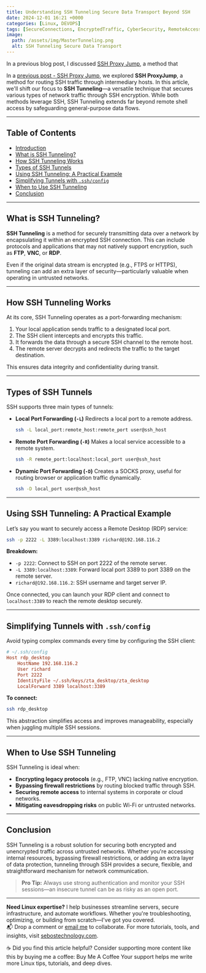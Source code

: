 ```yaml
---
title: Understanding SSH Tunneling Secure Data Transport Beyond SSH
date: 2024-12-01 16:21 +0000
categories: [Linux, DEVOPS]
tags: [SecureConnections, EncryptedTraffic, CyberSecurity, RemoteAccess]
image:
  path: /assets/img/MasterTunneling.png
  alt: SSH Tunneling Secure Data Transport
---
```

In a previous blog post, I discussed [SSH Proxy Jump](https://richard-sebos.github.io/sebostechnology/posts/SSH-Through-Firewall/), a method that 

In a [previous post - SSH Proxy Jump](https://richard-sebos.github.io/sebostechnology/posts/SSH-Through-Firewall/), we explored **SSH ProxyJump**, a method for routing SSH traffic through intermediary hosts. In this article, we'll shift our focus to **SSH Tunneling**—a versatile technique that secures various types of network traffic through SSH encryption. While both methods leverage SSH, SSH Tunneling extends far beyond remote shell access by safeguarding general-purpose data flows.

---

## Table of Contents

* [Introduction](#introduction)
* [What is SSH Tunneling?](#what-is-ssh-tunneling)
* [How SSH Tunneling Works](#how-ssh-tunneling-works)
* [Types of SSH Tunnels](#types-of-ssh-tunnels)
* [Using SSH Tunneling: A Practical Example](#using-ssh-tunneling-a-practical-example)
* [Simplifying Tunnels with `.ssh/config`](#simplifying-tunnels-with-sshconfig)
* [When to Use SSH Tunneling](#when-to-use-ssh-tunneling)
* [Conclusion](#conclusion)

---

## What is SSH Tunneling?

**SSH Tunneling** is a method for securely transmitting data over a network by encapsulating it within an encrypted SSH connection. This can include protocols and applications that may not natively support encryption, such as **FTP**, **VNC**, or **RDP**.

Even if the original data stream is encrypted (e.g., FTPS or HTTPS), tunneling can add an extra layer of security—particularly valuable when operating in untrusted networks.

---

## How SSH Tunneling Works

At its core, SSH Tunneling operates as a port-forwarding mechanism:

1. Your local application sends traffic to a designated local port.
2. The SSH client intercepts and encrypts this traffic.
3. It forwards the data through a secure SSH channel to the remote host.
4. The remote server decrypts and redirects the traffic to the target destination.

This ensures data integrity and confidentiality during transit.

---

## Types of SSH Tunnels

SSH supports three main types of tunnels:

* **Local Port Forwarding (`-L`)**
  Redirects a local port to a remote address.

  ```bash
  ssh -L local_port:remote_host:remote_port user@ssh_host
  ```

* **Remote Port Forwarding (`-R`)**
  Makes a local service accessible to a remote system.

  ```bash
  ssh -R remote_port:localhost:local_port user@ssh_host
  ```

* **Dynamic Port Forwarding (`-D`)**
  Creates a SOCKS proxy, useful for routing browser or application traffic dynamically.

  ```bash
  ssh -D local_port user@ssh_host
  ```

---

## Using SSH Tunneling: A Practical Example

Let’s say you want to securely access a Remote Desktop (RDP) service:

```bash
ssh -p 2222 -L 3389:localhost:3389 richard@192.168.116.2
```

**Breakdown:**

* `-p 2222`: Connect to SSH on port 2222 of the remote server.
* `-L 3389:localhost:3389`: Forward local port 3389 to port 3389 on the remote server.
* `richard@192.168.116.2`: SSH username and target server IP.

Once connected, you can launch your RDP client and connect to `localhost:3389` to reach the remote desktop securely.

---

## Simplifying Tunnels with `.ssh/config`

Avoid typing complex commands every time by configuring the SSH client:

```ini
# ~/.ssh/config
Host rdp_desktop
    HostName 192.168.116.2
    User richard
    Port 2222
    IdentityFile ~/.ssh/keys/zta_desktop/zta_desktop
    LocalForward 3389 localhost:3389
```

**To connect:**

```bash
ssh rdp_desktop
```

This abstraction simplifies access and improves manageability, especially when juggling multiple SSH sessions.

---

## When to Use SSH Tunneling

SSH Tunneling is ideal when:

* **Encrypting legacy protocols** (e.g., FTP, VNC) lacking native encryption.
* **Bypassing firewall restrictions** by routing blocked traffic through SSH.
* **Securing remote access** to internal systems in corporate or cloud networks.
* **Mitigating eavesdropping risks** on public Wi-Fi or untrusted networks.

---

## Conclusion

SSH Tunneling is a robust solution for securing both encrypted and unencrypted traffic across untrusted networks. Whether you're accessing internal resources, bypassing firewall restrictions, or adding an extra layer of data protection, tunneling through SSH provides a secure, flexible, and straightforward mechanism for network communication.

> **Pro Tip:** Always use strong authentication and monitor your SSH sessions—an insecure tunnel can be as risky as an open port.

---
**Need Linux expertise?** I help businesses streamline servers, secure infrastructure, and automate workflows. Whether you're troubleshooting, optimizing, or building from scratch—I've got you covered.  
📬 Drop a comment or [email me](mailto:info@sebostechnology.com) to collaborate. For more tutorials, tools, and insights, visit [sebostechnology.com](https://sebostechnology.com).

☕ Did you find this article helpful?
Consider supporting more content like this by buying me a coffee:
Buy Me A Coffee
Your support helps me write more Linux tips, tutorials, and deep dives.